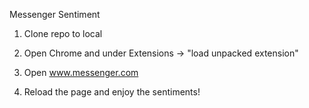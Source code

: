 Messenger Sentiment

1. Clone repo to local 
2. Open Chrome and under Extensions -> "load unpacked extension"
3. Open www.messenger.com

4. Reload the page and enjoy the sentiments! 
